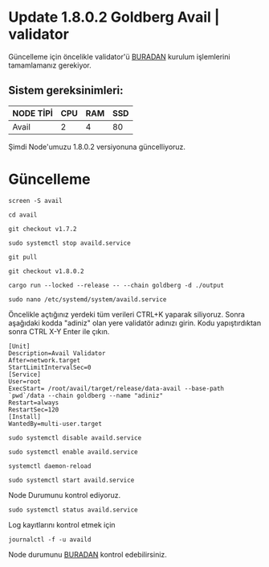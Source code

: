 # Update 1.8.0.2 Goldberg Avail | validator

Güncelleme için öncelikle validator'ü [BURADAN](https://github.com/CoinHuntersTR/Avail-Full-Node/blob/main/README.md) kurulum işlemlerini tamamlamanız gerekiyor.

## Sistem gereksinimleri:
NODE TİPİ | CPU     | RAM      | SSD     |
| ------------- | ------------- | ------------- | -------- |
| Avail  | 2          | 4         | 80  |
  
Şimdi Node'umuzu 1.8.0.2 versiyonuna güncelliyoruz.
# Güncelleme
```
screen -S avail
```
```
cd avail
```
```
git checkout v1.7.2
```
```
sudo systemctl stop availd.service
```
```
git pull
```
```
git checkout v1.8.0.2
```
```
cargo run --locked --release -- --chain goldberg -d ./output
```
```
sudo nano /etc/systemd/system/availd.service
```
Öncelikle açtığınız yerdeki tüm verileri CTRL+K yaparak siliyoruz. Sonra aşağıdaki kodda "adiniz" olan yere validatör adınızı girin. Kodu yapıştırdıktan sonra CTRL X-Y Enter ile çıkın.

```
[Unit]
Description=Avail Validator
After=network.target
StartLimitIntervalSec=0
[Service]
User=root
ExecStart= /root/avail/target/release/data-avail --base-path `pwd`/data --chain goldberg --name "adiniz"
Restart=always
RestartSec=120
[Install]
WantedBy=multi-user.target
```
```
sudo systemctl disable availd.service
```
```
sudo systemctl enable availd.service
```

```
systemctl daemon-reload
```
```
sudo systemctl start availd.service
```
Node Durumunu kontrol ediyoruz.

```
sudo systemctl status availd.service
```

Log kayıtlarını kontrol etmek için
```
journalctl -f -u availd
```
Node durumunu [BURADAN](https://telemetry.avail.tools/#list/0x6f09966420b2608d1947ccfb0f2a362450d1fc7fd902c29b67c906eaa965a7ae) kontrol edebilirsiniz.
